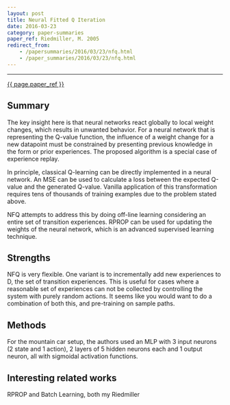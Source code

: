 ```yaml
---
layout: post
title: Neural Fitted Q Iteration 
date: 2016-03-23
category: paper-summaries
paper_ref: Riedmiller, M. 2005
redirect_from:
    - /papersummaries/2016/03/23/nfq.html
    - /paper_summaries/2016/03/23/nfq.html
---
```

---
[{{ page.paper_ref }}](http://ml.informatik.uni-freiburg.de/_media/publications/rieecml05.pdf)

## Summary ##
The key insight here is that neural networks react globally to local weight changes, which results in unwanted behavior. For a neural network that is representing the Q-value function, the influence of a weight change for a new datapoint must be constrained by presenting previous knowledge in the form or prior experiences. The proposed algorithm is a special case of experience replay. 

In principle, classical Q-learning can be directly implemented in a neural network. An MSE can be used to calculate a loss between the expected Q-value and the generated Q-value. Vanilla application of this transformation requires tens of thousands of training examples due to the problem stated above. 

NFQ attempts to address this by doing off-line learning considering an entire set of transition experiences. RPROP can be used for updating the weights of the neural network, which is an advanced supervised learning technique.  

## Strengths ## 

NFQ is very flexible. One variant is to incrementally add new experiences to D, the set of transition experiences. This is useful for cases where a reasonable set of experiences can not be collected by controlling the system with purely random actions. It seems like you would want to do a combination of both this, and pre-training on sample paths. 

## Methods ##
For the mountain car setup, the authors used an MLP with 3 input neurons (2 state and 1 action), 2 layers of 5 hidden neurons each and 1 output neuron, all with sigmoidal activation functions.  

## Interesting related works ## 

RPROP and Batch Learning, both my Riedmiller
